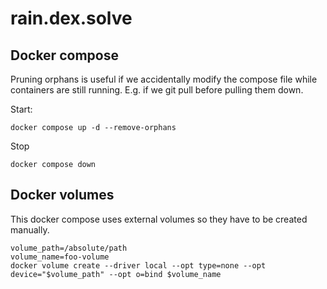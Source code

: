 # rain.dex.solve

## Docker compose

Pruning orphans is useful if we accidentally modify the compose file while containers are still running.
E.g. if we git pull before pulling them down.

Start:

```
docker compose up -d --remove-orphans
```

Stop

```
docker compose down
```


## Docker volumes

This docker compose uses external volumes so they have to be created manually.

```
volume_path=/absolute/path
volume_name=foo-volume
docker volume create --driver local --opt type=none --opt device="$volume_path" --opt o=bind $volume_name
```